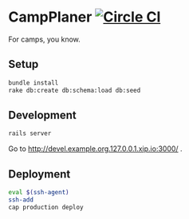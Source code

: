 # CampPlaner [![Circle CI](https://circleci.com/gh/dev-kitchen/campbuddy.svg?style=svg)](https://circleci.com/gh/dev-kitchen/campbuddy)

For camps, you know.


## Setup

```bash
bundle install
rake db:create db:schema:load db:seed
```

## Development

```bash
rails server
```

Go to http://devel.example.org.127.0.0.1.xip.io:3000/ .

## Deployment

```bash
eval $(ssh-agent)
ssh-add
cap production deploy
```
